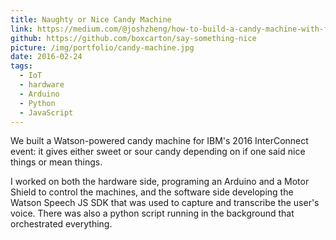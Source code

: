 ```yaml
---
title: Naughty or Nice Candy Machine
link: https://medium.com/@joshzheng/how-to-build-a-candy-machine-with-feelings-922285a475c8#.79slgjwur
github: https://github.com/boxcarton/say-something-nice
picture: /img/portfolio/candy-machine.jpg
date: 2016-02-24
tags:
  - IoT
  - hardware
  - Arduino
  - Python
  - JavaScript
---
```


We built a Watson-powered candy machine for IBM's 2016 InterConnect event: it gives either sweet or sour candy 
depending on if one said nice things or mean things.

I worked on both the hardware side, programing an Arduino and a Motor Shield to control the machines, 
and the software side developing the Watson Speech JS SDK that was used to capture and transcribe the user's voice.
There was also a python script running in the background that orchestrated everything.

